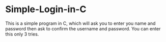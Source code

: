 # Simple-Login-in-C

This is a simple program in C, which will ask you to enter you name and password then ask to confirm the username and password. You can enter this only 3 tries. 

